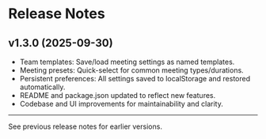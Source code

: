 # Release Notes

## v1.3.0 (2025-09-30)

- Team templates: Save/load meeting settings as named templates.
- Meeting presets: Quick-select for common meeting types/durations.
- Persistent preferences: All settings saved to localStorage and restored automatically.
- README and package.json updated to reflect new features.
- Codebase and UI improvements for maintainability and clarity.

---

See previous release notes for earlier versions.
